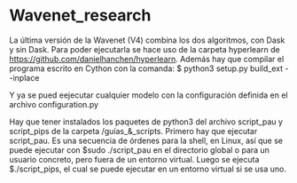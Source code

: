 # Wavenet_research

La última versión de la Wavenet (V4) combina los dos algoritmos, con Dask y sin Dask. Para poder ejecutarla se hace uso de la carpeta hyperlearn de https://github.com/danielhanchen/hyperlearn. Además hay que compilar el programa escrito en Cython con la comanda: $ python3 setup.py build_ext --inplace

Y ya se pued eejecutar cualquier modelo con la configuración definida en el archivo configuration.py

Hay que tener instalados los paquetes de python3 del archivo script_pau y script_pips de la carpeta /guías_&_scripts. Primero hay que ejecutar script_pau. Es una secuencia de órdenes para la shell, en Linux, así que se puede ejecutar con $sudo ./script_pau en el directorio global o para un usuario concreto, pero fuera de un entorno virtual. Luego se ejecuta $./script_pips, el cual se puede ejecutar en un entorno virtual si se usa uno.
